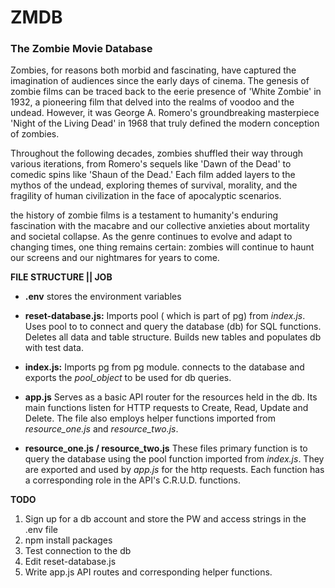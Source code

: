 # ZMDB

### The Zombie Movie Database

Zombies, for reasons both morbid and fascinating, have captured the imagination of audiences since the early days of cinema. The genesis of zombie films can be traced back to the eerie presence of 'White Zombie' in 1932, a pioneering film that delved into the realms of voodoo and the undead. However, it was George A. Romero's groundbreaking masterpiece 'Night of the Living Dead' in 1968 that truly defined the modern conception of zombies.

Throughout the following decades, zombies shuffled their way through various iterations, from Romero's sequels like 'Dawn of the Dead' to comedic spins like 'Shaun of the Dead.' Each film added layers to the mythos of the undead, exploring themes of survival, morality, and the fragility of human civilization in the face of apocalyptic scenarios.

the history of zombie films is a testament to humanity's enduring fascination with the macabre and our collective anxieties about mortality and societal collapse. As the genre continues to evolve and adapt to changing times, one thing remains certain: zombies will continue to haunt our screens and our nightmares for years to come.

**FILE STRUCTURE || JOB**

- **.env** stores the environment variables

- **reset-database.js:**
  Imports pool ( which is part of pg) from _index.js_. Uses pool to to connect and query the database (db) for SQL functions. Deletes all data and table structure. Builds new tables and populates db with test data.

- **index.js:**
  Imports pg from pg module. connects to the database and exports the _pool_object_ to be used for db queries.

- **app.js**
  Serves as a basic API router for the resources held in the db. Its main functions listen for HTTP requests to Create, Read, Update and Delete. The file also employs helper functions imported from _resource_one.js_ and _resource_two.js_.

- **resource_one.js / resource_two.js**
  These files primary function is to query the database using the pool function imported from _index.js_. They are exported and used by _app.js_ for the http requests. Each function has a corresponding role in the API's C.R.U.D. functions.

**TODO**

1. Sign up for a db account and store the PW and access strings in the .env file
2. npm install packages
3. Test connection to the db
4. Edit reset-database.js
5. Write app.js API routes and corresponding helper functions.
